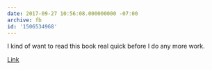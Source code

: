 ```yaml
---
date: 2017-09-27 10:56:08.000000000 -07:00
archive: fb
id: '1506534968'
---
```


I kind of want to read this book real quick before I do any more work. 

[Link](https://www.amazon.com/Clean-Architecture-Craftsmans-Software-Structure/dp/0134494164/ref=sr_1_1?ie=UTF8&qid=1506534922&sr=8-1&keywords=clean+architecture)
